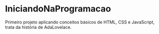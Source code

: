 # IniciandoNaProgramacao
Primeiro projeto aplicando conceitos básicos de HTML, CSS e JavaScript, trata da história de AdaLovelace.

